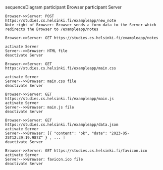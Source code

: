 sequenceDiagram
    participant Browser
    participant Server

    Browser->>Server: POST https://studies.cs.helsinki.fi/exampleapp/new_note
    Note right of Browser: Browser sends a form data to the Server which redirects the Browser to /exampleapp/notes

    Browser->>Server: GET https://studies.cs.helsinki.fi/exampleapp/notes

    activate Server
    Server-->>Browser: HTML file
    deactivate Server

    Browser->>Server: GET https://studies.cs.helsinki.fi/exampleapp/main.css

    activate Server
    Server-->>Browser: main.css file
    deactivate Server

    Browser->>Server: GET https://studies.cs.helsinki.fi/exampleapp/main.js
    activate Server
    Server-->>Browser: main.js file
    deactivate Server

    Browser->>Server: GET https://studies.cs.helsinki.fi/exampleapp/data.json
    activate Server
    Server-->>Browser: [{ "content": "ok", "date": "2023-05-25T12:39:19.987Z" } , ... ]
    deactivate Server

    Browser->>Server: GET https://studies.cs.helsinki.fi/favicon.ico
    activate Server
    Server-->>Browser: favicon.ico file
    deactivate Server

